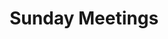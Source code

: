 ---
layout: meeting
title: Sunday Meetings
header: This year Sunday meetings are held once a week on Sundays from 2.30-5.30pm
meetingtype: sunday
permalink: /meetings/sunday
---